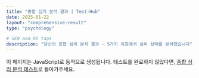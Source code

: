 ```yaml
---
title: "종합 심리 분석 결과 | Test-Hub"
date: 2025-01-22
layout: "comprehensive-result"
type: "psychology"

# SEO and OG tags
description: "당신의 종합 심리 분석 결과 - 5가지 차원에서 심리 상태를 분석했습니다"
---
```


이 페이지는 JavaScript로 동적으로 생성됩니다.
테스트를 완료하지 않았다면, [종합 심리 분석 테스트](/psychology-center/comprehensive-analysis/)로 돌아가주세요.
